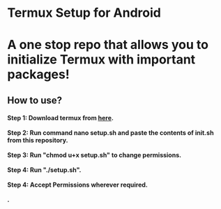 # Termux Setup for Android

<h1> A one stop repo that allows you to initialize Termux with important packages!</h1>

<h2></b>How to use?</b></h3>
<h4>
Step 1: Download termux from <a href="https://f-droid.org/repo/com.termux_117.apk"><u>here</u></a>. <br><br>
Step 2: Run command nano setup.sh and paste the contents of init.sh from this repository.<br><br>
Step 3: Run "chmod u+x setup.sh" to change permissions.<br><br>
Step 4: Run "./setup.sh".<br><br>
Step 4: Accept Permissions wherever required.<br><br>.
</h4>
